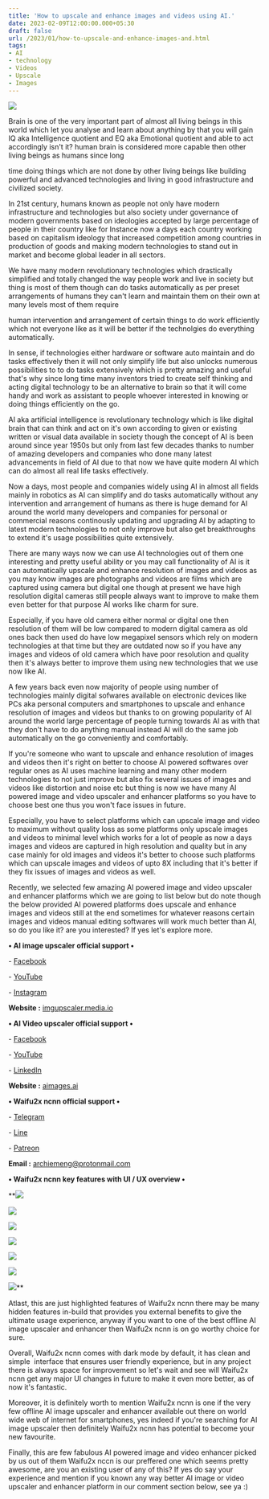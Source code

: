 ```yaml
---
title: 'How to upscale and enhance images and videos using AI.'
date: 2023-02-09T12:00:00.000+05:30
draft: false
url: /2023/01/how-to-upscale-and-enhance-images-and.html
tags: 
- AI
- technology
- Videos
- Upscale
- Images
---
```


 [![](https://lh3.googleusercontent.com/-PPRYpPJGV_Q/Y8raBa023cI/AAAAAAAAQb4/05Ed2wnQl08RfR_NibEbmCaLCHROQzFSwCNcBGAsYHQ/s1600/1674238466916356-0.png)](https://lh3.googleusercontent.com/-PPRYpPJGV_Q/Y8raBa023cI/AAAAAAAAQb4/05Ed2wnQl08RfR_NibEbmCaLCHROQzFSwCNcBGAsYHQ/s1600/1674238466916356-0.png) 

  

Brain is one of the very important part of almost all living beings in this world which let you analyse and learn about anything by that you will gain IQ aka Intelligence quotient and EQ aka Emotional quotient and able to act accordingly isn't it? human brain is considered more capable then other living beings as humans since long

time doing things which are not done by other living beings like building powerful and advanced technologies and living in good infrastructure and civilized society.

  

In 21st century, humans known as people not only have modern infrastructure and technologies but also society under governance of modern governments based on ideologies accepted by large percentage of people in their country like for Instance now a days each country working based on capitalism ideology that increased competition among countries in production of goods and making modern technologies to stand out in market and become global leader in all sectors.

  

We have many modern revolutionary technologies which drastically simplified and totally changed the way people work and live in society but thing is most of them though can do tasks automatically as per preset arrangements of humans they can't learn and maintain them on their own at many levels most of them require 

human intervention and arrangement of certain things to do work efficiently which not everyone like as it will be better if the technolgies do everything automatically.

  

In sense, if technologies either hardware or software auto maintain and do tasks effectively then it will not only simplify life but also unlocks numerous possibilities to to do tasks extensively which is pretty amazing and useful that's why since long time many inventors tried to create self thinking and acting digital technology to be an alternative to brain so that it will come handy and work as assistant to people whoever interested in knowing or doing things efficiently on the go.

  

AI aka artificial intelligence is revolutionary technology which is like digital brain that can think and act on it's own according to given or existing written or visual data available in society though the concept of AI is been around since year 1950s but only from last few decades thanks to number of amazing developers and companies who done many latest advancements in field of AI due to that now we have quite modern AI which can do almost all real life tasks effectively.

  

Now a days, most people and companies widely using AI in almost all fields mainly in robotics as AI can simplify and do tasks automatically without any intervention and arrangement of humans as there is huge demand for AI around the world many developers and companies for personal or commercial reasons continously updating and upgrading AI by adapting to latest modern technologies to not only improve but also get breakthroughs to extend it's usage possibilities quite extensively.

  

There are many ways now we can use AI technologies out of them one interesting and pretty useful ability or you may call functionality of AI is it can automatically upscale and enhance resolution of images and videos as you may know images are photographs and videos are films which are captured using camera but digital one though at present we have high resolution digital cameras still people always want to improve to make them even better for that purpose AI works like charm for sure.

  

Especially, if you have old camera either normal or digital one then resolution of them will be low compared to modern digital camera as old ones back then used do have low megapixel sensors which rely on modern technologies at that time but they are outdated now so if you have any images and videos of old camera which have poor resolution and quality then it's always better to improve them using new technologies that we use now like AI.

  

A few years back even now majority of people using number of technologies mainly digital sofwares available on electronic devices like PCs aka personal computers and smartphones to upscale and enhance resolution of images and videos but thanks to on growing popularity of AI around the world large percentage of people turning towards AI as with that they don't have to do anything manual instead AI will do the same job automatically on the go conveniently and comfortably.

  

If you're someone who want to upscale and enhance resolution of images and videos then it's right on better to choose AI powered softwares over regular ones as AI uses machine learning and many other modern technologies to not just improve but also fix several issues of images and videos like distortion and noise etc but thing is now we have many AI powered image and video upscaler and enhancer platforms so you have to choose best one thus you won't face issues in future.

  

Especially, you have to select platforms which can upscale image and video to maximum without quality loss as some platforms only upscale images and videos to minimal level which works for a lot of people as now a days images and videos are captured in high resolution and quality but in any case mainly for old images and videos it's better to choose such platforms which can upscale images and videos of upto 8X including that it's better if they fix issues of images and videos as well.

  

Recently, we selected few amazing AI powered image and video upscaler and enhancer platforms which we are going to list below but do note though the below provided AI powered platforms does upscale and enhance images and videos still at the end sometimes for whatever reasons certain images and videos manual editing softwares will work much better than AI, so do you like it? are you interested? If yes let's explore more.

  

**• AI image upscaler official support •**

\- [Facebook](https://www.facebook.com/MediaioOfficial)

\- [YouTube](https://www.youtube.com/channel/UC5yZCPN2Xds61GKl_i90ZtQ)

\- [Instagram](https://www.instagram.com/mediaioofficial/)

  

**Website :** [imgupscaler.media.io](http://imgupscaler.media.io)

  

**• AI Video upscaler official support •**

\- [Facebook](https://www.facebook.com/aimagesVR)

\- [YouTube](https://www.youtube.com/channel/UCxyMIjGELzI-yxbFXCTC2Uw)

\- [LinkedIn](https://www.linkedin.com/company/aimages-vr)

  

**Website :** [aimages.ai](http://aimages.ai)

  

**• Waifu2x ncnn official support •**

\- [Telegram](https://t.me/joinchat/gRDBZyN0Km84YWVl)

\- [Line](https://line.me/R/ti/g/31VNtZ31nc)

\- [Patreon](https://www.patreon.com/archiemeng)

**Email :** [archiemeng@protonmail.com](mailto:archiemeng@protonmail.com)

**• Waifu2x ncnn key features with UI / UX overview •**

 **[![](https://lh3.googleusercontent.com/-P6I1Z5U7pds/Y8zdGSnnahI/AAAAAAAAQcY/WT7HWGH0uyUiDBJ5Z50o_OqGlyqvHcvMwCNcBGAsYHQ/s1600/1674370326738159-0.png)](https://lh3.googleusercontent.com/-P6I1Z5U7pds/Y8zdGSnnahI/AAAAAAAAQcY/WT7HWGH0uyUiDBJ5Z50o_OqGlyqvHcvMwCNcBGAsYHQ/s1600/1674370326738159-0.png) 

 [![](https://lh3.googleusercontent.com/-kGV1p5P_uXw/Y8zdFgKFXkI/AAAAAAAAQcU/GEJU-enbm5w5gFvew2Xg43QM7ru1ogEHQCNcBGAsYHQ/s1600/1674370323682650-1.png)](https://lh3.googleusercontent.com/-kGV1p5P_uXw/Y8zdFgKFXkI/AAAAAAAAQcU/GEJU-enbm5w5gFvew2Xg43QM7ru1ogEHQCNcBGAsYHQ/s1600/1674370323682650-1.png) 

 [![](https://lh3.googleusercontent.com/-Tx_ElYEIuLQ/Y8zdE7mwNMI/AAAAAAAAQcQ/0EL-sQSMMfcrZxHDGtdFJRS_k6-UD9kJwCNcBGAsYHQ/s1600/1674370320564033-2.png)](https://lh3.googleusercontent.com/-Tx_ElYEIuLQ/Y8zdE7mwNMI/AAAAAAAAQcQ/0EL-sQSMMfcrZxHDGtdFJRS_k6-UD9kJwCNcBGAsYHQ/s1600/1674370320564033-2.png) 

 [![](https://lh3.googleusercontent.com/-X5UeqeYZkuA/Y8zdDyriXgI/AAAAAAAAQcM/tpu71zehc3g6Hpf_DAl2Q94AF40FJbRjQCNcBGAsYHQ/s1600/1674370316958808-3.png)](https://lh3.googleusercontent.com/-X5UeqeYZkuA/Y8zdDyriXgI/AAAAAAAAQcM/tpu71zehc3g6Hpf_DAl2Q94AF40FJbRjQCNcBGAsYHQ/s1600/1674370316958808-3.png) 

 [![](https://lh3.googleusercontent.com/-goZ0Kve5vsA/Y8zdDDwUMBI/AAAAAAAAQcI/afSumUi7NfgXfAiennFiOIgEmEhYr7YQwCNcBGAsYHQ/s1600/1674370313690854-4.png)](https://lh3.googleusercontent.com/-goZ0Kve5vsA/Y8zdDDwUMBI/AAAAAAAAQcI/afSumUi7NfgXfAiennFiOIgEmEhYr7YQwCNcBGAsYHQ/s1600/1674370313690854-4.png) 

 [![](https://lh3.googleusercontent.com/-XSySwjuqXbU/Y8zdCImK1YI/AAAAAAAAQcE/lb9j_uw9w4EtqpC2V6hT5onHoawxb_Y4wCNcBGAsYHQ/s1600/1674370310414854-5.png)](https://lh3.googleusercontent.com/-XSySwjuqXbU/Y8zdCImK1YI/AAAAAAAAQcE/lb9j_uw9w4EtqpC2V6hT5onHoawxb_Y4wCNcBGAsYHQ/s1600/1674370310414854-5.png) 

 [![](https://lh3.googleusercontent.com/-s_VokHFzieM/Y8zdBbPIQMI/AAAAAAAAQcA/jX9F0Lb8x-0NJItztv-dkDzUhiA14b0egCNcBGAsYHQ/s1600/1674370304643578-6.png)](https://lh3.googleusercontent.com/-s_VokHFzieM/Y8zdBbPIQMI/AAAAAAAAQcA/jX9F0Lb8x-0NJItztv-dkDzUhiA14b0egCNcBGAsYHQ/s1600/1674370304643578-6.png)** 

Atlast, this are just highlighted features of Waifu2x ncnn there may be many hidden features in-build that provides you external benefits to give the ultimate usage experience, anyway if you want to one of the best offline AI image upscaler and enhancer then Waifu2x ncnn is on go worthy choice for sure.

  

Overall, Waifu2x ncnn comes with dark mode by default, it has clean and simple  interface that ensures user friendly experience, but in any project there is always space for improvement so let's wait and see will Waifu2x ncnn get any major UI changes in future to make it even more better, as of now it's fantastic.

  

Moreover, it is definitely worth to mention Waifu2x ncnn is one if the very few offline AI image upscaler and enhancer available out there on world wide web of internet for smartphones, yes indeed if you're searching for AI image upscaler then definitely Waifu2x ncnn has potential to become your new favourite.

  

Finally, this are few fabulous AI powered image and video enhancer picked by us out of them Waifu2x nccn is our preffered one which seems pretty awesome, are you an existing user of any of this? If yes do say your experience and mention if you known any way better AI image or video upscaler and enhancer platform in our comment section below, see ya :)